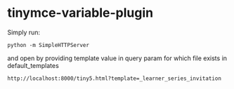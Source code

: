 # tinymce-variable-plugin

Simply run:

```python -m SimpleHTTPServer```

and open by providing template value in query param for which file exists in default_templates

```http://localhost:8000/tiny5.html?template=_learner_series_invitation```
